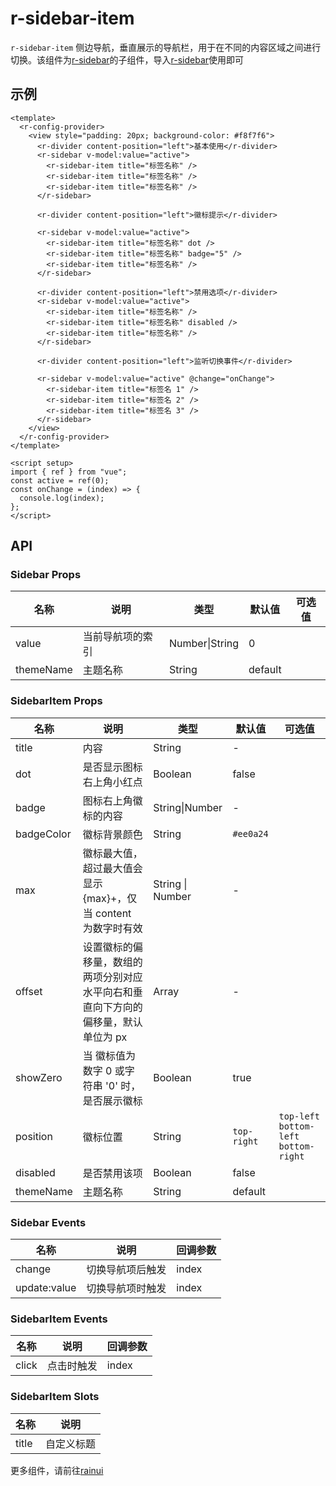 # r-sidebar-item

`r-sidebar-item` 侧边导航，垂直展示的导航栏，用于在不同的内容区域之间进行切换。该组件为[r-sidebar](https://ext.dcloud.net.cn/plugin?id=19390)的子组件，导入[r-sidebar](https://ext.dcloud.net.cn/plugin?id=19390)使用即可

## 示例

```vue
<template>
  <r-config-provider>
    <view style="padding: 20px; background-color: #f8f7f6">
      <r-divider content-position="left">基本使用</r-divider>
      <r-sidebar v-model:value="active">
        <r-sidebar-item title="标签名称" />
        <r-sidebar-item title="标签名称" />
        <r-sidebar-item title="标签名称" />
      </r-sidebar>

      <r-divider content-position="left">徽标提示</r-divider>

      <r-sidebar v-model:value="active">
        <r-sidebar-item title="标签名称" dot />
        <r-sidebar-item title="标签名称" badge="5" />
        <r-sidebar-item title="标签名称" />
      </r-sidebar>

      <r-divider content-position="left">禁用选项</r-divider>
      <r-sidebar v-model:value="active">
        <r-sidebar-item title="标签名称" />
        <r-sidebar-item title="标签名称" disabled />
        <r-sidebar-item title="标签名称" />
      </r-sidebar>

      <r-divider content-position="left">监听切换事件</r-divider>

      <r-sidebar v-model:value="active" @change="onChange">
        <r-sidebar-item title="标签名 1" />
        <r-sidebar-item title="标签名 2" />
        <r-sidebar-item title="标签名 3" />
      </r-sidebar>
    </view>
  </r-config-provider>
</template>

<script setup>
import { ref } from "vue";
const active = ref(0);
const onChange = (index) => {
  console.log(index);
};
</script>
```

## API

### Sidebar Props

| 名称      | 说明             | 类型           | 默认值  | 可选值 |
| --------- | ---------------- | -------------- | ------- | ------ |
| value     | 当前导航项的索引 | Number\|String | 0       |        |
| themeName | 主题名称         | String         | default |        |

### SidebarItem Props

| 名称       | 说明                                                         | 类型             | 默认值      | 可选值                                  |
| ---------- | ------------------------------------------------------------ | ---------------- | ----------- | --------------------------------------- |
| title      | 内容                                                         | String           | -           |                                         |
| dot        | 是否显示图标右上角小红点                                     | Boolean          | false       |                                         |
| badge      | 图标右上角徽标的内容                                         | String\|Number   | -           |                                         |
| badgeColor | 徽标背景颜色                                                 | String           | `#ee0a24`   |                                         |
| max        | 徽标最大值，超过最大值会显示 {max}+，仅当 content 为数字时有效 | String \| Number | -           |                                         |
| offset     | 设置徽标的偏移量，数组的两项分别对应水平向右和垂直向下方向的偏移量，默认单位为 px | Array            | -           |                                         |
| showZero   | 当 徽标值为数字 0 或字符串 '0' 时，是否展示徽标              | Boolean          | true        |                                         |
| position   | 徽标位置                                                     | String           | `top-right` | `top-left` `bottom-left` `bottom-right` |
| disabled   | 是否禁用该项                                                 | Boolean          | false       |                                         |
| themeName  | 主题名称                                                     | String           | default     |                                         |

### Sidebar Events

| 名称         | 说明             | 回调参数 |
| ------------ | ---------------- | -------- |
| change       | 切换导航项后触发 | index    |
| update:value | 切换导航项时触发 | index    |

### SidebarItem Events

| 名称  | 说明       | 回调参数 |
| ----- | ---------- | -------- |
| click | 点击时触发 | index    |

### SidebarItem Slots

| 名称  | 说明       |
| ----- | ---------- |
| title | 自定义标题 |


更多组件，请前往[rainui](https://ext.dcloud.net.cn/plugin?id=19701)